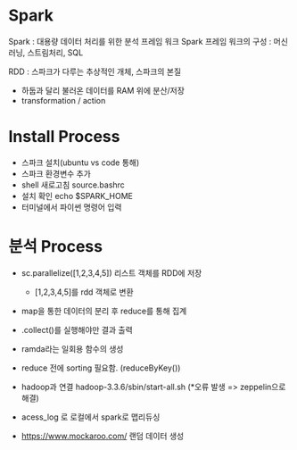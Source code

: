 # Spark
Spark : 대용량 데이터 처리를 위한 분석 프레임 워크 
Spark 프레임 워크의 구성 : 머신러닝, 스트림처리, SQL

RDD : 스파크가 다루는 추상적인 개체, 스파크의 본질
- 하둡과 달리 불러온 데이터를 RAM 위에 분산/저장
- transformation / action


# Install Process
- 스파크 설치(ubuntu vs code 통해)
- 스파크 환경변수 추가
- shell 새로고침 source.bashrc
- 설치 확인 echo $SPARK_HOME
- 터미널에서 파이썬 명령어 입력


# 분석 Process
- sc.parallelize([1,2,3,4,5]) 리스트 객체를 RDD에 저장
    - [1,2,3,4,5]를 rdd 객체로 변환
- map을 통한 데이터의 분리 후 reduce를 통해 집계
- .collect()를 실행해야만 결과 출력
- ramda라는 일회용 함수의 생성
- reduce 전에 sorting 필요함. (reduceByKey())
- hadoop과 연결 hadoop-3.3.6/sbin/start-all.sh (*오류 발생 => zeppelin으로 해결)

- acess_log 로 로컬에서 spark로 맵리듀싱
- https://www.mockaroo.com/ 랜덤 데이터 생성 
